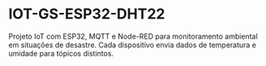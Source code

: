 # IOT-GS-ESP32-DHT22
Projeto IoT com ESP32, MQTT e Node-RED para monitoramento ambiental em situações de desastre. Cada dispositivo envia dados de temperatura e umidade para tópicos distintos.
